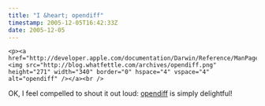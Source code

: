 ```yaml
---
title: "I &heart; opendiff"
timestamp: 2005-12-05T16:42:33Z
date: 2005-12-05
---
```


	<p><a href="http://developer.apple.com/documentation/Darwin/Reference/ManPages/man1/opendiff.1.html"><img src="http://blog.whatfettle.com/archives/opendiff.png" height="271" width="340" border="0" hspace="4" vspace="4" alt="opendiff" /></a><br />
<p>OK, I feel compelled to shout it out loud: <a href="http://developer.apple.com/documentation/Darwin/Reference/ManPages/man1/opendiff.1.html">opendiff</a> is simply delightful!</p></p>